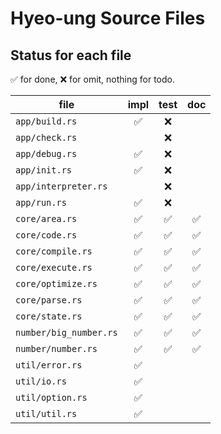 # Hyeo-ung Source Files

## Status for each file

✅ for done, ❌ for omit, nothing for todo.

| file                    | impl | test | doc |
|-------------------------|:----:|:----:|:---:|
| `app/build.rs`          |✅     |❌     |     |
| `app/check.rs`          |      |❌     |     |
| `app/debug.rs`          |✅     |❌     |     |
| `app/init.rs`           |✅     |❌     |     |
| `app/interpreter.rs`    |      |❌     |     |
| `app/run.rs`            |✅     |❌     |     |
| `core/area.rs`          |✅     |✅     |✅    |
| `core/code.rs`          |✅     |✅     |✅    |
| `core/compile.rs`       |✅     |✅     |✅    |
| `core/execute.rs`       |✅     |✅     |✅    |
| `core/optimize.rs`      |✅     |✅     |✅    |
| `core/parse.rs`         |✅     |✅     |✅    |
| `core/state.rs`         |✅     |✅     |✅    |
| `number/big_number.rs`  |✅     |✅     |✅    |
| `number/number.rs`      |✅     |✅     |✅    |
| `util/error.rs`         |✅     |      |     |
| `util/io.rs`            |✅     |      |     |
| `util/option.rs`        |✅     |      |     |
| `util/util.rs`          |✅     |      |     |
